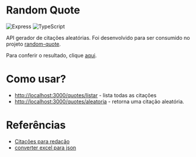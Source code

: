 # Random Quote

![Express](https://img.shields.io/badge/express.js-%23404d59.svg?style=for-the-badge&logo=express&logoColor=%2361DAFB)
![TypeScript](https://img.shields.io/badge/TypeScript-007ACC?style=for-the-badge&logo=typescript&logoColor=white)

API gerador de citações aleatórias. Foi desenvolvido para ser consumido no projeto [random-quote](https://github.com/poldosantiago/random-quote).

Para conferir o resultado, clique [aqui](https://random-quote-cyan.vercel.app/).

# Como usar?

- [http://localhost:3000/quotes/listar](http://localhost:3000/quotes/listar) - lista todas as citações
- [http://localhost:3000/quotes/aleatoria](http://localhost:3000/quotes/) - retorna uma citação aleatória.


# Referências
- [Citações para redação](https://www.todamateria.com.br/citacoes-para-redacao/)
- [converter excel para json](https://tableconvert.com/excel-to-json)
